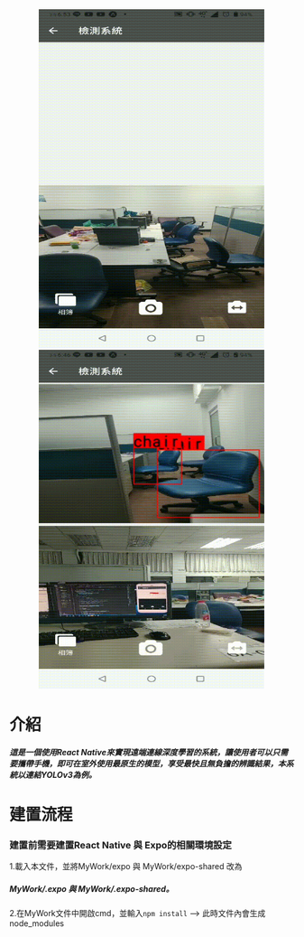 <div align="center">
   <img src="https://github.com/bruce601080102/Expo_ReactNative_ObjectDection_CloudConnection/blob/master/img/136944.gif"  width="400" height="600" "  />
   <img src="https://github.com/bruce601080102/Expo_ReactNative_ObjectDection_CloudConnection/blob/master/img/136942.gif"  width="400" height="600" " />                         </div>
  


# 介紹
##### **這是一個使用React Native來實現遠端連線深度學習的系統，讓使用者可以只需要攜帶手機，即可在室外使用最原生的模型，享受最快且無負擔的辨識結果，本系統以連結YOLOv3為例。**
# 建置流程

### 建置前需要建置React Native 與 Expo的相關環境設定

1.載入本文件，並將MyWork/expo 與 MyWork/expo-shared 改為    

##### **MyWork/.expo 與 MyWork/.expo-shared。**

2.在MyWork文件中開啟cmd，並輸入```npm install``` --> 此時文件內會生成node_modules

